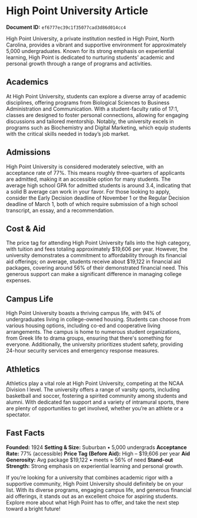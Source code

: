 # High Point University Article

**Document ID:** `ef6777ec39c1f35077cad3d86d014cc4`

High Point University, a private institution nestled in High Point, North Carolina, provides a vibrant and supportive environment for approximately 5,000 undergraduates. Known for its strong emphasis on experiential learning, High Point is dedicated to nurturing students' academic and personal growth through a range of programs and activities.

## Academics
At High Point University, students can explore a diverse array of academic disciplines, offering programs from Biological Sciences to Business Administration and Communication. With a student-faculty ratio of 17:1, classes are designed to foster personal connections, allowing for engaging discussions and tailored mentorship. Notably, the university excels in programs such as Biochemistry and Digital Marketing, which equip students with the critical skills needed in today’s job market.

## Admissions
High Point University is considered moderately selective, with an acceptance rate of 77%. This means roughly three-quarters of applicants are admitted, making it an accessible option for many students. The average high school GPA for admitted students is around 3.4, indicating that a solid B average can work in your favor. For those looking to apply, consider the Early Decision deadline of November 1 or the Regular Decision deadline of March 1, both of which require submission of a high school transcript, an essay, and a recommendation.

## Cost & Aid
The price tag for attending High Point University falls into the high category, with tuition and fees totaling approximately $19,606 per year. However, the university demonstrates a commitment to affordability through its financial aid offerings; on average, students receive about $19,122 in financial aid packages, covering around 56% of their demonstrated financial need. This generous support can make a significant difference in managing college expenses.

## Campus Life
High Point University boasts a thriving campus life, with 94% of undergraduates living in college-owned housing. Students can choose from various housing options, including co-ed and cooperative living arrangements. The campus is home to numerous student organizations, from Greek life to drama groups, ensuring that there's something for everyone. Additionally, the university prioritizes student safety, providing 24-hour security services and emergency response measures.

## Athletics
Athletics play a vital role at High Point University, competing at the NCAA Division I level. The university offers a range of varsity sports, including basketball and soccer, fostering a spirited community among students and alumni. With dedicated fan support and a variety of intramural sports, there are plenty of opportunities to get involved, whether you’re an athlete or a spectator.

## Fast Facts
**Founded:** 1924
**Setting & Size:** Suburban • 5,000 undergrads
**Acceptance Rate:** 77% (accessible)
**Price Tag (Before Aid):** High – $19,606 per year
**Aid Generosity:** Avg package $19,122 • meets ≈ 56% of need
**Stand-out Strength:** Strong emphasis on experiential learning and personal growth.

If you’re looking for a university that combines academic rigor with a supportive community, High Point University should definitely be on your list. With its diverse programs, engaging campus life, and generous financial aid offerings, it stands out as an excellent choice for aspiring students. Explore more about what High Point has to offer, and take the next step toward a bright future!
